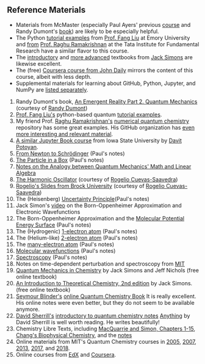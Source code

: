 ## Reference Materials
- Materials from McMaster (especially Paul Ayers' previous [course](https://qchem1.qcdevs.org/) and Randy Dumont's [book](DumontBook.pdf)) are likely to be especially helpful.
- The Python [tutorial examples](https://liu-group.github.io/) from [Prof. Fang Liu](https://flgroup.emorychem.science/) at Emory University and [from](https://github.com/raghurama123/NumQM_Basic) [Prof. Raghu Ramakrishnan](https://moldis-group.github.io/) at the Tata Institute for Fundamental Research have a similar flavor to this course.
- The [introductory](http://simons.hec.utah.edu/ITCSecondEdition/TableofContents.html) and [more advanced](http://simons.hec.utah.edu/TheoryPage/BookPDF/TableofContents.html) textbooks from [Jack Simons](http://simons.hec.utah.edu/) are likewise excellent.
- The (free) [Coursera course from John Daily](https://www.coursera.org/learn/quantum-mechanics#syllabus) mirrors the content of this course, albeit with less depth.
- Supplemental materials for learning about GitHub, Python, Jupyter, and NumPy are [listed separately](../extracredit/programming.md).

1. Randy Dumont's book, [An Emergent Reality Part 2. Quantum Mechanics](DumontBook.pdf) (courtesy of [Randy Dumont](https://chemistry.mcmaster.ca/component/comprofiler/userprofile/dumontr.html))
1. [Prof. Fang Liu's](https://flgroup.emorychem.science/) python-based quantum [tutorial examples](https://liu-group.github.io/).
1. My friend Prof. [Raghu Ramakrishnan's](https://moldis-group.github.io/) [numerical quantum chemistry](https://github.com/raghurama123/NumQM_Basic) repository has some great examples. His GitHub organization has [even more interesting and relevant material](https://github.com/raghurama123).
1. [A similar Jupyter Book course](https://dpotoyan.github.io/Chem324/index.html) from Iowa State University by [Davit Potoyan](https://www.chem.iastate.edu/people/davit-potoyan).
1. [From Newton to Schrödinger](IntroQM.pdf) (Paul's notes)
1. [The Particle in a Box](PinBox.pdf) (Paul's notes)
1. [Notes on the Analogy between Quantum Mechanics' Math and Linear Algebra](LinAlgAnalogy.pdf)
1. [The Harmonic Oscillator](HarmonicOscillator.pdf) (courtesy of [Rogelio Cuevas-Saavedra](https://www.linkedin.com/in/rcuevass/))
1. [Rogelio's Slides from Brock University](https://github.com/PaulWAyers/IntroQChem/tree/main/linkedFiles/slides?raw=true) (courtesy of [Rogelio Cuevas-Saavedra](https://www.linkedin.com/in/rcuevass/))
1. The (Heisenberg) [Uncertainty Principle](uncertainty.pdf)(Paul's notes)
1. Jack Simon's [video](https://www.youtube.com/watch?v=Z5cq7JpsG8I) on the Born-Oppenheimer Approximation and Electronic Wavefunctions
1. The Born-Oppenheimer Approximation and the [Molecular Potential Energy Surface](PES.pdf) (Paul's notes)
1. The (Hydrogenic) [1-electron atom](Hatom.pdf) (Paul's notes)
1. The (Helium-like) [2-electron atom](2elatom.pdf) (Paul's notes)
1. The [many-electron atom](atoms.pdf) (Paul's notes)
1. [Molecular wavefunctions](molecules.pdf) (Paul's notes)
1. [Spectroscopy](spectroscopy.pdf) (Paul's notes)
1. Notes on time-dependent perturbation and spectroscopy from [MIT](https://ocw.mit.edu/courses/chemistry/5-74-introductory-quantum-mechanics-ii-spring-2009/lecture-notes/)
1. [Quantum Mechanics in Chemistry](http://simons.hec.utah.edu/TheoryPage/BookPDF/TableofContents.html) by Jack Simons and Jeff Nichols (free online textbook)
1. [An Introduction to Theoretical Chemistry, 2nd edition](http://simons.hec.utah.edu/ITCSecondEdition/TableofContents.html) by Jack Simons. (free online textbook)
1. [Seymour Blinder's](https://en.wikipedia.org/wiki/S._M._Blinder) [online Quantum Chemistry Book](https://chem.libretexts.org/Bookshelves/Physical_and_Theoretical_Chemistry_Textbook_Maps/Quantum_Chemistry_(Blinder)) It is really excellent. His online notes were even better, but they do not seem to be available anymore.
1. [David Sherrill's](https://en.wikipedia.org/wiki/David_Sherrill) [introductory to quantum chemistry notes](http://vergil.chemistry.gatech.edu/notes/quantrev/quantrev.html) [Anything](http://vergil.chemistry.gatech.edu/notes/) by David Sherrill is well worth reading. He writes beautifully!
1. Chemistry Libre Texts, including [MacQuarrie and Simon, Chapters 1-15](https://chem.libretexts.org/Bookshelves/Physical_and_Theoretical_Chemistry_Textbook_Maps/Map%3A_Physical_Chemistry_(McQuarrie_and_Simon)), [Chang's Biophysical Chemistry](https://chem.libretexts.org/Bookshelves/Physical_and_Theoretical_Chemistry_Textbook_Maps/Map%3A_Physical_Chemistry_for_the_Biosciences_(Chang)/11%3A_Quantum_Mechanics_and_Atomic_Structure), and the [notes](https://chem.libretexts.org/Bookshelves/Physical_and_Theoretical_Chemistry_Textbook_Maps/Supplemental_Modules_(Physical_and_Theoretical_Chemistry)/Quantum_Mechanics)
1. Online materials from MIT's Quantum Chemistry courses in [2005](https://ocw.mit.edu/courses/chemistry/5-73-introductory-quantum-mechanics-i-fall-2005/), [2007](https://ocw.mit.edu/courses/chemistry/5-61-physical-chemistry-fall-2007/), [2013](https://dspace.mit.edu/handle/1721.1/120336), [2017](https://ocw.mit.edu/courses/chemistry/5-61-physical-chemistry-fall-2017/), and [2018](https://ocw.mit.edu/courses/chemistry/5-73-quantum-mechanics-i-fall-2018/).
1. Online courses from [EdX](https://online-learning.harvard.edu/course/quantum-world?delta=0) and [Coursera](https://www.coursera.org/lecture/physical-chemistry/introduction-to-quantum-chemistry-i-by-dr-patrick-o-malley-yd2RD).
